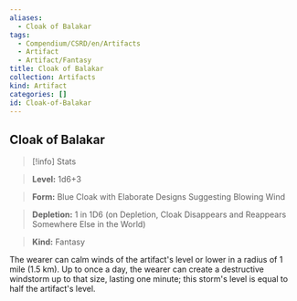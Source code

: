 ```yaml
---
aliases:
  - Cloak of Balakar
tags:
  - Compendium/CSRD/en/Artifacts
  - Artifact
  - Artifact/Fantasy
title: Cloak of Balakar
collection: Artifacts
kind: Artifact
categories: []
id: Cloak-of-Balakar
---
```

## Cloak of Balakar    
>[!info] Stats    
> **Level:** 1d6+3    
> **Form:** Blue Cloak with Elaborate Designs Suggesting Blowing Wind    
> **Depletion:** 1 in 1D6 (on Depletion, Cloak Disappears and Reappears Somewhere Else in the World)    
> **Kind:** Fantasy  
    
The wearer can calm winds of the artifact's level or lower in a radius of 1 mile (1.5 km). Up to once a day, the wearer can create a destructive windstorm up to that size, lasting one minute; this storm's level is equal to half the artifact's level.
